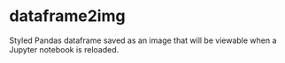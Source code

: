 # dataframe2img
Styled Pandas dataframe saved as an image that will be viewable when a Jupyter notebook is reloaded.
